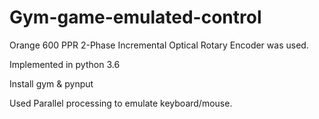 # Gym-game-emulated-control
Orange 600 PPR 2-Phase Incremental Optical Rotary Encoder was used. 

Implemented in python 3.6

Install gym & pynput  

Used Parallel processing to emulate keyboard/mouse.
